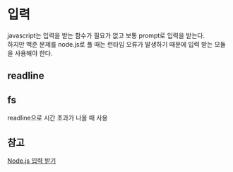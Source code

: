 # 입력    
javascript는 입력을 받는 함수가 필요가 없고 보통 prompt로 입력을 받는다.    
하지만 백준 문제를 node.js로 풀 때는 런타임 오류가 발생하기 때문에 입력 받는 모듈을 사용해야 한다.  

## readline  

## fs  
readline으로 시간 초과가 나올 때 사용  

## 참고  
[Node.js 입력 받기](https://velog.io/@exploit017/%EB%B0%B1%EC%A4%80Node.js-Node.js-%EC%9E%85%EB%A0%A5-%EB%B0%9B%EA%B8%B0)  

